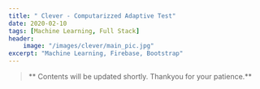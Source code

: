```yaml
---
title: " Clever - Computarizzed Adaptive Test"
date: 2020-02-10
tags: [Machine Learning, Full Stack]
header:
    image: "/images/clever/main_pic.jpg"
excerpt: "Machine Learning, Firebase, Bootstrap"
---
```


> ** Contents will be updated shortly. Thankyou for your patience.**